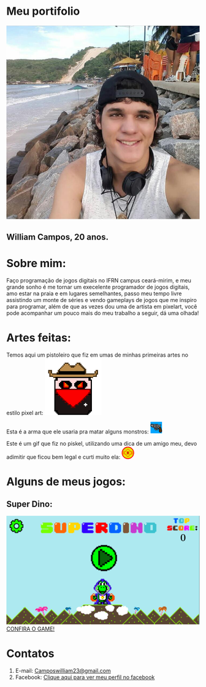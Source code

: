 # Meu portifolio
 ![Imagem](Perfil.jpg)
## William Campos, 20 anos.

# Sobre mim:
 Faço programação de jogos digitais no IFRN campus ceará-mirim, e meu grande sonho é me tornar um execelente programador
 de jogos digitais, amo estar na praia e em lugares semelhantes, passo meu tempo livre assistindo um monte de séries e 
 vendo gameplays de jogos que me inspiro para programar, além de que as vezes dou uma de artista em pixelart, você pode 
 acompanhar um pouco mais do meu trabalho a seguir, dá uma olhada!

# Artes feitas:
Temos aqui um pistoleiro que fiz em umas de minhas primeiras artes no estilo pixel art:
![Imagem](PERSON.png)

Esta é a arma que ele usaria pra matar alguns monstros:
![Imagem](ARMA.png)

Este é um gif que fiz no piskel, utilizando uma dica de um amigo meu, devo adimitir que ficou bem legal e curti muito ela:
![Imagem](MOEDA.gif)


# Alguns de meus jogos: 

## Super Dino:
![Imagem](Super-dino.png)
<a href = "https://lemuelmarques.github.io/SUPERDINO/" target = "_blank">  CONFIRA O GAME!  </a>
 <!-- 1. Adicionar um Link (url):
  [Clique aqui](https://pbs.twimg.com/profile_images/505770595422699521/n8bFETLR.jpeg)-->
  
 <!-- 2.Adicionar uma imagem da internet:
  ![Clique aqui](https://http2.mlstatic.com/caneca-porcelana-geek-simpsons-hommer-D_NQ_NP_646731-MLB26105730119_102017-F.jpg)-->
  
  <!--3. Adicionar uma imagem do computador (arquivo):
  ![Imagem](soul-eater-1.jpg)-->
 
  <!--4.Adicionar um link que seja a imagem : 
  [![Imagem1](813479_1.jpg)](http://Twitter.com)-->
  
  <!--5.Adicionar um link que seja a imagem e que abra em uma nova guia:
  <a href = "http://google.com" target  = "_blank" > ![Imagem](soul-eater-1.jpg) </a> -->
  
  # Contatos

1. E-mail: Camposwilliam23@gmail.com
2. Facebook: 
<a href = "https://m.facebook.com/william.campos.7712?ref=bookmarks" target = "_blank">  Clique aqui para ver meu perfil no facebook </a> 



